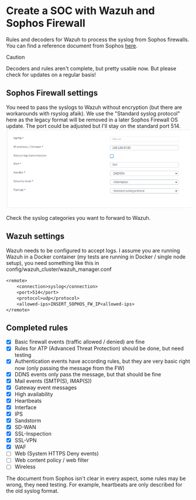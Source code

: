 # Create a SOC with Wazuh and Sophos Firewall
Rules and decoders for Wazuh to process the syslog from Sophos firewalls. You can find a reference document from Sophos [here](https://docs.sophos.com/nsg/sophos-firewall/20.0/pdf/sf-syslog-guide-20.0.pdf).

> [!CAUTION]
> Decoders and rules aren't complete, but pretty usable now. But please check for updates on a regular basis!

## Sophos Firewall settings
You need to pass the syslogs to Wazuh without encryption (but there are workarounds with rsyslog afaik). We use the "Standard syslog protocol" here as the legacy format will be removed in a later Sophos Firewall OS update. The port could be adjusted but I'll stay on the standard port 514. 
![Image](images/Sophos.png)

Check the syslog categories you want to forward to Wazuh.

## Wazuh settings
Wazuh needs to be configured to accept logs. I assume you are running Wazuh in a Docker container (my tests are running in Docker / single node setup), you need something like this in config/wazuh_cluster/wazuh_manager.conf

```
<remote>
    <connection>syslog</connection>
    <port>514</port>
    <protocol>udp</protocol>
    <allowed-ips>INSERT_SOPHOS_FW_IP<allowed-ips>
</remote>
```

## Completed rules
- [x] Basic firewall events (traffic allowed / denied) are fine
- [x] Rules for ATP (Advanced Threat Protection) should be done, but need testing
- [X] Authentication events have according rules, but they are very basic right now (only passing the message from the FW)
- [X] DDNS events only pass the message, but that should be fine
- [X] Mail events (SMTP(S), IMAP(S))
- [X] Gateway event messages
- [X] High availability
- [X] Heartbeats
- [X] Interface
- [X] IPS
- [X] Sandstorm
- [X] SD-WAN
- [X] SSL-Inspection
- [X] SSL-VPN
- [X] WAF
- [ ] Web (System HTTPS Deny events)
- [ ] Web content policy / web filter
- [ ] Wireless

The document from Sophos isn't clear in every aspect, some rules may be wrong, they need testing. For example, heartbeats are only described for the old syslog format.
